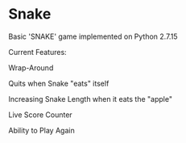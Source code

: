 # Snake
Basic 'SNAKE' game implemented on Python 2.7.15


Current Features:

Wrap-Around

Quits when Snake "eats" itself

Increasing Snake Length when it eats the "apple"

Live Score Counter

Ability to Play Again
